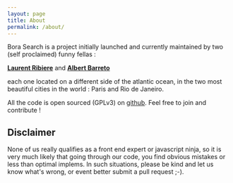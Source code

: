 ```yaml
---
layout: page
title: About
permalink: /about/
---
```


Bora Search is a project initially launched and currently maintained by two (self proclaimed) funny fellas :

[**Laurent Ribiere**](https://twitter.com/lribiere "Laurent's Twitter")
and 
[**Albert Barreto**](https://www.linkedin.com/in/albert-barreto/ "Albert's Linkedin")

each one located on a different side of the atlantic ocean, in the two most beautiful cities in the world : Paris and Rio de Janeiro. 

All the code is open sourced (GPLv3) on [github](https://github.com/bora-search). Feel free to join and contribute !

## Disclaimer
None of us really qualifies as a front end expert or javascript ninja, so it is very much likely that going through our code,
you find obvious mistakes or less than optimal implems. In such situations, please be kind and let us know what's wrong, 
or event better submit a pull request ;-).


